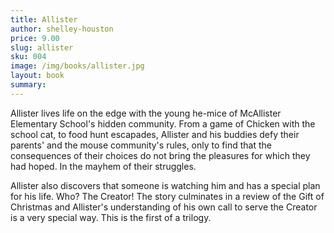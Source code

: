```yaml
---
title: Allister
author: shelley-houston
price: 9.00
slug: allister
sku: 004
image: /img/books/allister.jpg
layout: book
summary:
---
```


Allister lives life on the edge with the young he-mice of McAllister Elementary School's hidden community. From a game of Chicken with the school cat, to food hunt escapades, Allister and his buddies defy their parents' and the mouse community's rules, only to find that the consequences of their choices do not bring the pleasures for which they had hoped. In the mayhem of their struggles.

Allister also discovers that someone is watching him and has a special plan for his life. Who? The Creator! The story culminates in a review of the Gift of Christmas and Allister's understanding of his own call to serve the Creator is a very special way. This is the first of a trilogy.
